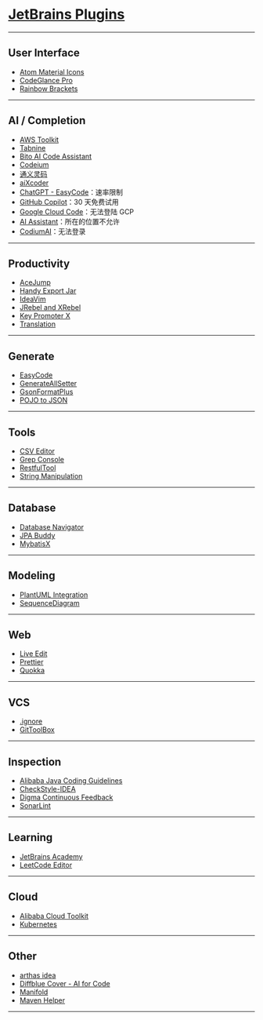 # [JetBrains Plugins](https://plugins.jetbrains.com/)

---
## User Interface
- [Atom Material Icons](https://github.com/file-icons/atom)
- [CodeGlance Pro](https://github.com/Nasller/CodeGlancePro)
- [Rainbow Brackets](https://github.com/izhangzhihao/intellij-rainbow-brackets)
---
## AI / Completion
- [AWS Toolkit](https://github.com/aws/aws-toolkit-jetbrains)
- [Tabnine](https://github.com/codota/tabnine-intellij)
- [Bito AI Code Assistant](https://github.com/gitbito/bitoai)
- [Codeium](https://codeium.com/)
- [通义灵码](https://tongyi.aliyun.com/lingma)
- [aiXcoder](https://github.com/aixcoder-plugin)
- [ChatGPT - EasyCode](https://github.com/obiscr/ChatGPT)：速率限制
- [GitHub Copilot](https://github.com/github/copilot-docs)：30 天免费试用
- [Google Cloud Code](https://github.com/GoogleCloudPlatform)：无法登陆 GCP
- [AI Assistant](https://plugins.jetbrains.com/plugin/22282-ai-assistant)：所在的位置不允许
- [CodiumAI](https://github.com/Codium-ai/pr-agent)：无法登录
---
## Productivity
- [AceJump](https://github.com/acejump/AceJump)
- [Handy Export Jar](https://plugins.jetbrains.com/plugin/11438-handy-export-jar)
- [IdeaVim](https://github.com/JetBrains/ideavim)
- [JRebel and XRebel](https://www.jrebel.com/)
- [Key Promoter X](https://github.com/halirutan/IntelliJ-Key-Promoter-X)
- [Translation](https://github.com/YiiGuxing/TranslationPlugin)
---
## Generate
- [EasyCode](https://github.com/makejavas/EasyCode)
- [GenerateAllSetter](https://github.com/gejun123456/intellij-generateAllSetMethod)
- [GsonFormatPlus](https://github.com/mars-men/GsonFormatPlus)
- [POJO to JSON](https://github.com/organics2016/pojo2json)
---
## Tools
- [CSV Editor](https://github.com/SeeSharpSoft/intellij-csv-validator)
- [Grep Console](https://github.com/krasa/GrepConsole)
- [RestfulTool](https://github.com/ZhangYuanSheng1217/RestfulTool)
- [String Manipulation](https://github.com/krasa/StringManipulation)
---
## Database
- [Database Navigator](https://github.com/withrocks/idea-database-navigator)
- [JPA Buddy](https://github.com/JetBrains/jpa-buddy-documentation)
- [MybatisX](https://github.com/baomidou/MybatisX)
---
## Modeling
- [PlantUML Integration](https://plugins.jetbrains.com/plugin/7017-plantuml-integration)
- [SequenceDiagram](https://plugins.jetbrains.com/plugin/8286-sequencediagram)
---
## Web
- [Live Edit](https://www.jetbrains.com/help/webstorm/live-editing.html)
- [Prettier](https://github.com/prettier/prettier)
- [Quokka](https://github.com/wallabyjs/quokka)
---
## VCS
- [.ignore](https://github.com/JetBrains/idea-gitignore)
- [GitToolBox](https://github.com/zielu/GitToolBox)
---
## Inspection
- [Alibaba Java Coding Guidelines](https://github.com/alibaba/p3c)
- [CheckStyle-IDEA](https://github.com/jshiell/checkstyle-idea)
- [Digma Continuous Feedback](https://github.com/digma-ai/digma-intellij-plugin)
- [SonarLint](https://github.com/SonarSource/sonarlint-intellij)
---
## Learning
- [JetBrains Academy](https://plugins.jetbrains.com/plugin/10081-jetbrains-academy)
- [LeetCode Editor](https://github.com/shuzijun/leetcode-editor)
---
## Cloud
- [Alibaba Cloud Toolkit](https://www.aliyun.com/product/cloudtoolkit)
- [Kubernetes](https://plugins.jetbrains.com/plugin/10485-kubernetes)
---
## Other
- [arthas idea](https://github.com/WangJi92/arthas-idea-plugin)
- [Diffblue Cover - AI for Code](https://docs.diffblue.com/features/cover-plugin)
- [Manifold](https://github.com/manifold-systems/manifold)
- [Maven Helper](https://github.com/krasa/MavenHelper)
---
